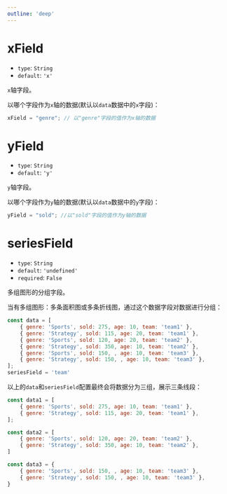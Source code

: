 ```yaml
---
outline: 'deep'
---
```


#  xField

- `type`: `String`
- `default`: `'x'`

`x`轴字段。

以哪个字段作为`x`轴的数据(默认以`data`数据中的`x`字段)：

```javascript
xField = "genre"; // 以"genre"字段的值作为x轴的数据
```

# yField

- `type`: `String`
- `default`: `'y'`

`y`轴字段。

以哪个字段作为`y`轴的数据(默认以`data`数据中的`y`字段)：

```javascript
yField = "sold"; //以"sold"字段的值作为y轴的数据
```

# seriesField

- `type`: `String`
- `default`: `'undefined'`
- `required`: `False`

多组图形的分组字段。

当有多组图形：多条面积图或多条折线图，通过这个数据字段对数据进行分组：

```javascript
const data = [
    { genre: 'Sports', sold: 275, age: 10, team: 'team1' },
    { genre: 'Strategy', sold: 115, age: 20, team: 'team1' },
    { genre: 'Sports', sold: 120, age: 20, team: 'team2' },
    { genre: 'Strategy', sold: 350, age: 10, team: 'team2' },
    { genre: 'Sports', sold: 150, , age: 10, team: 'team3' },
    { genre: 'Strategy', sold: 150, , age: 10, team: 'team3' },
];
seriesField = 'team'
```

以上的`data`和`seriesField`配置最终会将数据分为三组，展示三条线段：

```javascript
const data1 = [
    { genre: 'Sports', sold: 275, age: 10, team: 'team1' },
    { genre: 'Strategy', sold: 115, age: 20, team: 'team1' },
];

const data2 = [
    { genre: 'Sports', sold: 120, age: 20, team: 'team2' },
    { genre: 'Strategy', sold: 350, age: 10, team: 'team2' },
]

const data3 = {
    { genre: 'Sports', sold: 150, , age: 10, team: 'team3' },
    { genre: 'Strategy', sold: 150, , age: 10, team: 'team3' },
}
```